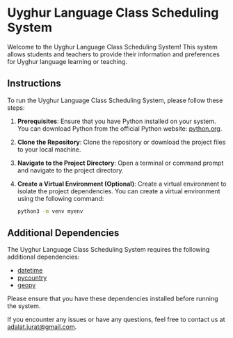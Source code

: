 # Uyghur Language Class Scheduling System

Welcome to the Uyghur Language Class Scheduling System! This system allows students and teachers to provide their information and preferences for Uyghur language learning or teaching.

## Instructions

To run the Uyghur Language Class Scheduling System, please follow these steps:

1. **Prerequisites**: Ensure that you have Python installed on your system. You can download Python from the official Python website: [python.org](https://www.python.org).

2. **Clone the Repository**: Clone the repository or download the project files to your local machine.

3. **Navigate to the Project Directory**: Open a terminal or command prompt and navigate to the project directory.

4. **Create a Virtual Environment (Optional)**: Create a virtual environment to isolate the project dependencies. You can create a virtual environment using the following command:

   ```bash
   python3 -m venv myenv

## Additional Dependencies

The Uyghur Language Class Scheduling System requires the following additional dependencies:

- [datetime](https://docs.python.org/3/library/datetime.html)
- [pycountry](https://pypi.org/project/pycountry/)
- [geopy](https://pypi.org/project/geopy/)

Please ensure that you have these dependencies installed before running the system.

If you encounter any issues or have any questions, feel free to contact us at adalat.jurat@gmail.com.
